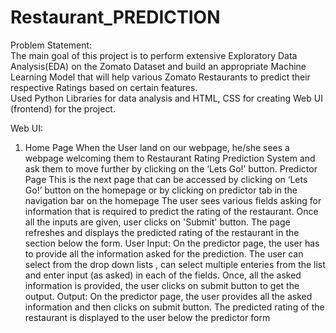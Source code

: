 # Restaurant_PREDICTION<br>
Problem Statement:<br>
The main goal of this project is to perform extensive Exploratory Data Analysis(EDA) on the Zomato Dataset and build an appropriate Machine Learning Model that will help various Zomato Restaurants to predict their respective Ratings based on certain features.<br>
Used Python Libraries for data analysis and HTML, CSS for creating Web UI (frontend) for the project.

Web UI:
1. Home Page
When the User land on our webpage, he/she sees a webpage welcoming them to Restaurant Rating Prediction System and ask them to move further by clicking on the ‘Lets Go!’ button.
Predictor Page
This is the next page that can be accessed by clicking on ‘Lets Go!’ button on the homepage or by clicking on predictor tab in the navigation bar on the homepage The user sees various fields asking for information that is required to predict the rating of the restaurant. Once all the inputs are given, user clicks on 'Submit' button. The page refreshes and displays the predicted rating of the restaurant in the section below the form.
User Input:
On the predictor page, the user has to provide all the information asked for the prediction. The user can select from the drop down lists , can select multiple enteries from the list and enter input (as asked) in each of the fields. Once, all the asked information is provided, the user clicks on submit button to get the output.
Output:
On the predictor page, the user provides all the asked information and then clicks on submit button. The predicted rating of the restaurant is displayed to the user below the predictor form

